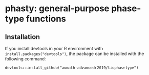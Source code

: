 # phasty: general-purpose phase-type functions

## Installation

If you install devtools in your R environment with `install.packages("devtools")`, the package can be installed with the following command:

```
devtools::install_github("aumath-advancedr2019/ticphasetype")
```

